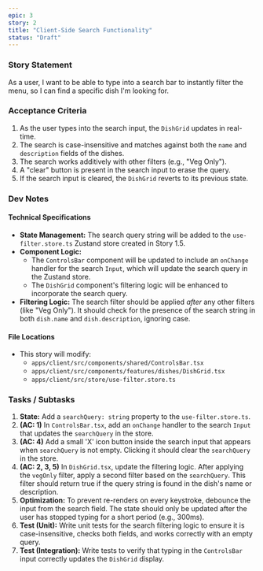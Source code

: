 ```yaml
---
epic: 3
story: 2
title: "Client-Side Search Functionality"
status: "Draft"
---
```


### Story Statement

As a user, I want to be able to type into a search bar to instantly filter the menu, so I can find a specific dish I'm looking for.

### Acceptance Criteria

1.  As the user types into the search input, the `DishGrid` updates in real-time.
2.  The search is case-insensitive and matches against both the `name` and `description` fields of the dishes.
3.  The search works additively with other filters (e.g., "Veg Only").
4.  A "clear" button is present in the search input to erase the query.
5.  If the search input is cleared, the `DishGrid` reverts to its previous state.

### Dev Notes

#### Technical Specifications

*   **State Management:** The search query string will be added to the `use-filter.store.ts` Zustand store created in Story 1.5.
*   **Component Logic:**
    *   The `ControlsBar` component will be updated to include an `onChange` handler for the search `Input`, which will update the search query in the Zustand store.
    *   The `DishGrid` component's filtering logic will be enhanced to incorporate the search query.
*   **Filtering Logic:** The search filter should be applied *after* any other filters (like "Veg Only"). It should check for the presence of the search string in both `dish.name` and `dish.description`, ignoring case.

#### File Locations

*   This story will modify:
    *   `apps/client/src/components/shared/ControlsBar.tsx`
    *   `apps/client/src/components/features/dishes/DishGrid.tsx`
    *   `apps/client/src/store/use-filter.store.ts`

### Tasks / Subtasks

1.  **State:** Add a `searchQuery: string` property to the `use-filter.store.ts`.
2.  **(AC: 1)** In `ControlsBar.tsx`, add an `onChange` handler to the search `Input` that updates the `searchQuery` in the store.
3.  **(AC: 4)** Add a small 'X' icon button inside the search input that appears when `searchQuery` is not empty. Clicking it should clear the `searchQuery` in the store.
4.  **(AC: 2, 3, 5)** In `DishGrid.tsx`, update the filtering logic. After applying the `vegOnly` filter, apply a second filter based on the `searchQuery`. This filter should return true if the query string is found in the dish's name or description.
5.  **Optimization:** To prevent re-renders on every keystroke, debounce the input from the search field. The state should only be updated after the user has stopped typing for a short period (e.g., 300ms).
6.  **Test (Unit):** Write unit tests for the search filtering logic to ensure it is case-insensitive, checks both fields, and works correctly with an empty query.
7.  **Test (Integration):** Write tests to verify that typing in the `ControlsBar` input correctly updates the `DishGrid` display.
